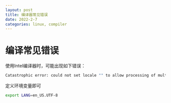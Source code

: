 ```yaml
---
layout: post
title: 编译器常见错误
date: 2022-2-7
categories: linux, compiler
---
```


# 编译常见错误

使用Intel编译器时，可能出现如下错误：
```bash
Catastrophic error: could not set locale "" to allow processing of multibyte characters 
```
定义环境变量即可

```bash
export LANG=en_US.UTF-8
```
